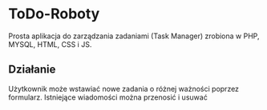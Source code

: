 # ToDo-Roboty
Prosta aplikacja do zarządzania zadaniami (Task Manager) zrobiona w PHP, MYSQL, HTML, CSS i JS.

## Działanie
Użytkownik może wstawiać nowe zadania o różnej ważności poprzez formularz. Istniejące wiadomości można przenosić i usuwać